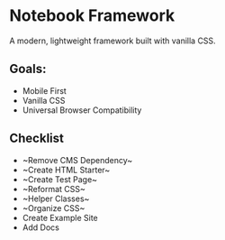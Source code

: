 # Notebook Framework

A modern, lightweight framework built with vanilla CSS.

## Goals:
- Mobile First
- Vanilla CSS
- Universal Browser Compatibility

## Checklist
- ~Remove CMS Dependency~
- ~Create HTML Starter~
- ~Create Test Page~
- ~Reformat CSS~ 
- ~Helper Classes~
- ~Organize CSS~
- Create Example Site
- Add Docs
